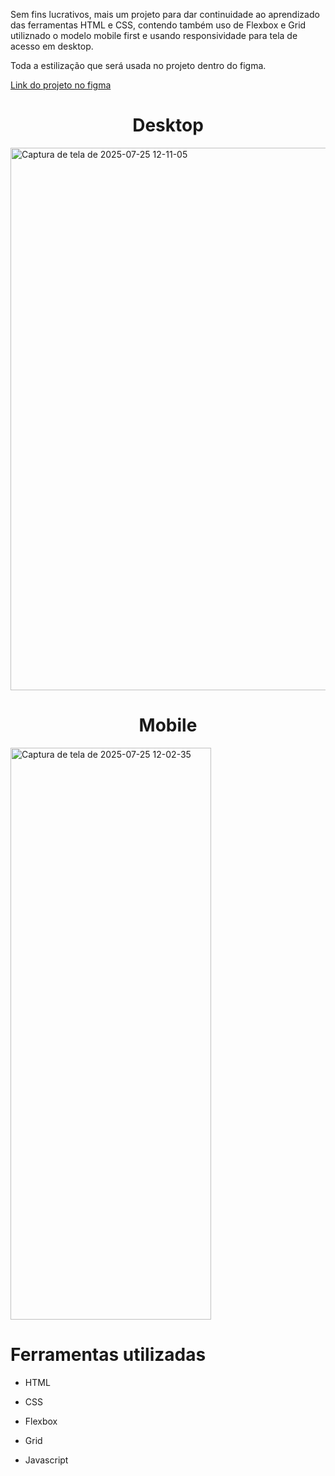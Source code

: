 Sem fins lucrativos, mais um projeto para dar continuidade ao aprendizado das ferramentas HTML e CSS, contendo também uso de Flexbox e Grid utiliznado o modelo mobile first e usando responsividade para tela de acesso em desktop.

Toda a estilização que será usada no projeto dentro do figma.

[Link do projeto no figma](https://www.figma.com/file/ibWktwVpnog76rMYOdVhks/Dispondo-elementos-com-flexbox-e-grid?node-id=54%3A2358)

<h1 align="center"> Desktop</h1>

<img width="725" height="868" alt="Captura de tela de 2025-07-25 12-11-05" src="https://github.com/user-attachments/assets/be30f238-00d1-4df4-93ae-6886d41ba8c7" />

<h1 align="center"> Mobile</h1>


<img width="321" height="915" alt="Captura de tela de 2025-07-25 12-02-35" src="https://github.com/user-attachments/assets/b46dff09-7abd-40d6-b5d1-80cd190a0ff6" />

<h1> Ferramentas utilizadas</h1>

* HTML

* CSS

* Flexbox

* Grid 

* Javascript 

